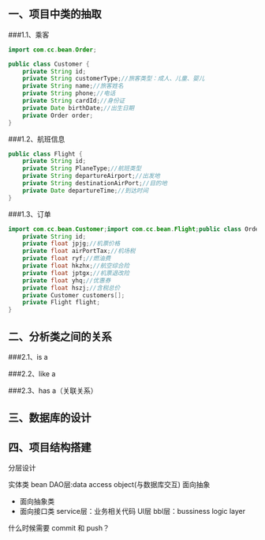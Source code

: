 ## 一、项目中类的抽取

###1.1、乘客

```java
import com.cc.bean.Order;

public class Customer {
    private String id;
    private String customerType;//旅客类型：成人、儿童、婴儿
    private String name;//旅客姓名
    private String phone;//电话
    private String cardId;//身份证
    private Date birthDate;//出生日期
    private Order order;
}
```
###1.2、航班信息
```java
public class Flight {
    private String id;
    private String PlaneType;//航班类型
    private String departureAirport;//出发地
    private String destinationAirPort;//目的地
    private Date departureTime;//到达时间
}
```

###1.3、订单

```java
import com.cc.bean.Customer;import com.cc.bean.Flight;public class Order {
    private String id;
    private float jpjg;//机票价格
    private float airPortTax;//机场税
    private float ryf;//燃油费
    private float hkzhx;//航空综合险
    private float jptgx;//机票退改险
    private float yhq;//优惠券
    private float hszj;//含税总价
    private Customer customers[];
    private Flight flight;
}
```

## 二、分析类之间的关系

###2.1、is a

###2.2、like a

###2.3、has a（关联关系）

## 三、数据库的设计

## 四、项目结构搭建

分层设计

实体类 bean
DAO层:data access object(与数据库交互)
面向抽象
- 面向抽象类
- 面向接口类
service层：业务相关代码
UI层
bbl层：bussiness logic layer
  
什么时候需要 commit 和 push？
